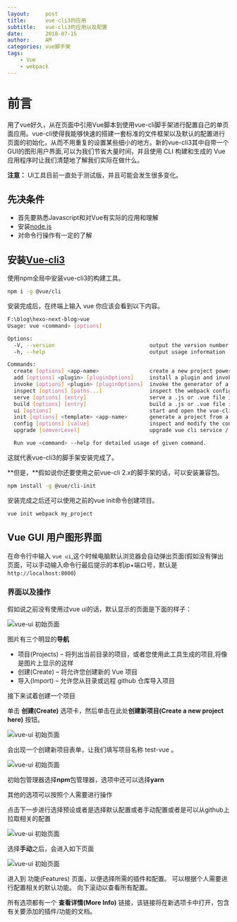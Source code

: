 ```yaml
---
layout:     post
title:      vue-cli3的应用
subtitle:   vue-cli3的应用以及配置
date:       2018-07-15
author:     AM
categories: vue脚手架
tags:
    - Vue
    - webpack
---
```


# 前言

用了vue好久，从在页面中引用Vue脚本到使用vue-cli脚手架进行配置自己的单页面应用。vue-cli使得我能够快速的搭建一套标准的文件框架以及默认的配置进行页面的初始化，从而不用重复的设置某些细小的地方。新的vue-cli3其中自带一个GUI的图形用户界面,可以为我们节省大量时间，并且使用 CLI 构建和生成的 Vue 应用程序时让我们清楚地了解我们实际在做什么。

**注意：** UI工具目前一直处于测试版，并且可能会发生很多变化。

<!-- more -->

## 先决条件

- 首先要熟悉Javascript和对Vue有实际的应用和理解
- 安装[node.js](http://nodejs.cn/)
- 对命令行操作有一定的了解

## 安装[Vue-cli3](https://cli.vuejs.org/zh/guide/)

使用npm全局中安装vue-cli3的构建工具。

``` sh
npm i -g @vue/cli
```

安装完成后，在终端上输入 vue 你应该会看到以下内容。

```sh
F:\blog\hexo-next-blog>vue
Usage: vue <command> [options]

Options:
  -V, --version                              output the version number
  -h, --help                                 output usage information

Commands:
  create [options] <app-name>                create a new project powered by vue-cli-service
  add [options] <plugin> [pluginOptions]     install a plugin and invoke its generator in an already created project
  invoke [options] <plugin> [pluginOptions]  invoke the generator of a plugin in an already created project
  inspect [options] [paths...]               inspect the webpack config in a project with vue-cli-service
  serve [options] [entry]                    serve a .js or .vue file in development mode with zero config
  build [options] [entry]                    build a .js or .vue file in production mode with zero config
  ui [options]                               start and open the vue-cli ui
  init [options] <template> <app-name>       generate a project from a remote template (legacy API, requires @vue/cli-init)
  config [options] [value]                   inspect and modify the config
  upgrade [semverLevel]                      upgrade vue cli service / plugins (default semverLevel: minor)

  Run vue <command> --help for detailed usage of given command.
```

这就代表vue-cli3的脚手架安装完成了。

**但是，**假如说你还要使用之前vue-cli 2.x的脚手架的话，可以安装兼容包。

```sh
npm install -g @vue/cli-init
```

安装完成之后还可以使用之前的vue init命令创建项目。

```sh
vue init webpack my_project
```

## Vue GUI 用户图形界面

在命令行中输入 `vue ui`,这个时候电脑默认浏览器会自动弹出页面(假如没有弹出页面，可以手动输入命令行最后提示的本机ip+端口号，默认是`http://localhost:8000`)

### 界面以及操作

假如说之前没有使用过vue ui的话，默认显示的页面是下面的样子：

![vue-ui 初始页面](../../themes/next/source/images/img-for-blog/vue-cli3-init/vue-ui-01.png)

图片有三个明显的**导航**

- 项目(Projects) – 将列出当前目录的项目，或者您使用此工具生成的项目,将像是图片上显示的这样
- 创建(Create) – 将允许您创建新的 Vue 项目
- 导入(Import) – 允许您从目录或远程 github 仓库导入项目

接下来试着创建一个项目

单击 **创建(Create)** 选项卡，然后单击在此处**创建新项目(Create a new project here)** 按钮。

![vue-ui 初始页面](../../themes/next/source/images/img-for-blog/vue-cli3-init/vue-ui-02.png)

会出现一个创建新项目表单，让我们填写项目名称 test-vue 。

![vue-ui 初始页面](../../themes/next/source/images/img-for-blog/vue-cli3-init/vue-ui-03.png)

初始包管理器选择**npm**包管理器，选项中还可以选择**yarn**

其他的选项可以按照个人需要进行操作

点击下一步进行选择预设或者是选择默认配置或者手动配置或者是可以从github上拉取相关的配置

![vue-ui 初始页面](../../themes/next/source/images/img-for-blog/vue-cli3-init/vue-ui-04.png)

选择**手动**之后，会进入如下页面

![vue-ui 初始页面](../../themes/next/source/images/img-for-blog/vue-cli3-init/vue-ui-05.png)

进入到 功能(Features) 页面，以便选择所需的插件和配置。 可以根据个人需要进行配置相关的默认功能。 向下滚动以查看所有配置。

所有选项都有一个 **查看详情(More Info)** 链接，该链接将在新选项卡中打开，包含有关要添加的插件/功能的文档。
